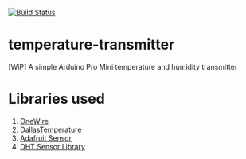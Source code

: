 [![Build Status](https://travis-ci.org/szymonbultrowicz/temperature-transmitter.svg?branch=master)](https://travis-ci.org/szymonbultrowicz/temperature-transmitter)

# temperature-transmitter
[WiP] A simple Arduino Pro Mini temperature and humidity transmitter

# Libraries used
1. [OneWire](https://www.pjrc.com/teensy/td_libs_OneWire.html)
1. [DallasTemperature](https://github.com/milesburton/Arduino-Temperature-Control-Library)
1. [Adafruit Sensor](https://github.com/adafruit/Adafruit_Sensor)
1. [DHT Sensor Library](https://github.com/adafruit/DHT-sensor-library)